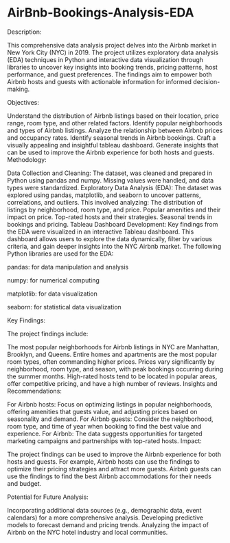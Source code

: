 # AirBnb-Bookings-Analysis-EDA
Description:

This comprehensive data analysis project delves into the Airbnb market in New York City (NYC) in 2019. The project utilizes exploratory data analysis (EDA) techniques in Python and interactive data visualization through libraries to uncover key insights into booking trends, pricing patterns, host performance, and guest preferences. The findings aim to empower both Airbnb hosts and guests with actionable information for informed decision-making.

Objectives:

Understand the distribution of Airbnb listings based on their location, price range, room type, and other related factors.
Identify popular neighborhoods and types of Airbnb listings.
Analyze the relationship between Airbnb prices and occupancy rates.
Identify seasonal trends in Airbnb bookings.
Craft a visually appealing and insightful tableau dashboard.
Generate insights that can be used to improve the Airbnb experience for both hosts and guests.
Methodology:

Data Collection and Cleaning: The dataset, was cleaned and prepared in Python using pandas and numpy. Missing values were handled, and data types were standardized.
Exploratory Data Analysis (EDA): The dataset was explored using pandas, matplotlib, and seaborn to uncover patterns, correlations, and outliers. This involved analyzing:
The distribution of listings by neighborhood, room type, and price.
Popular amenities and their impact on price.
Top-rated hosts and their strategies.
Seasonal trends in bookings and pricing.
Tableau Dashboard Development: Key findings from the EDA were visualized in an interactive Tableau dashboard. This dashboard allows users to explore the data dynamically, filter by various criteria, and gain deeper insights into the NYC Airbnb market.
The following Python libraries are used for the EDA:

pandas: for data manipulation and analysis

numpy: for numerical computing

matplotlib: for data visualization

seaborn: for statistical data visualization

Key Findings:

The project findings include:

The most popular neighborhoods for Airbnb listings in NYC are Manhattan, Brooklyn, and Queens.
Entire homes and apartments are the most popular room types, often commanding higher prices.
Prices vary significantly by neighborhood, room type, and season, with peak bookings occurring during the summer months.
High-rated hosts tend to be located in popular areas, offer competitive pricing, and have a high number of reviews.
Insights and Recommendations:

For Airbnb hosts: Focus on optimizing listings in popular neighborhoods, offering amenities that guests value, and adjusting prices based on seasonality and demand.
For Airbnb guests: Consider the neighborhood, room type, and time of year when booking to find the best value and experience.
For Airbnb: The data suggests opportunities for targeted marketing campaigns and partnerships with top-rated hosts.
Impact:

The project findings can be used to improve the Airbnb experience for both hosts and guests. For example, Airbnb hosts can use the findings to optimize their pricing strategies and attract more guests. Airbnb guests can use the findings to find the best Airbnb accommodations for their needs and budget.

Potential for Future Analysis:

Incorporating additional data sources (e.g., demographic data, event calendars) for a more comprehensive analysis.
Developing predictive models to forecast demand and pricing trends.
Analyzing the impact of Airbnb on the NYC hotel industry and local communities.
